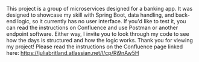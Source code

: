 This project is a group of microservices designed for a banking app.
It was designed to showcase my skill with Spring Boot, data handling, and back-end logic, so it currently has no user interface.
If you'd like to test it, you can read the instructions on Confluence and use Postman or another endpoint software.
Either way, I invite you to look through my code to see how the days is structured and how the logic works.
Thank you for viewing my project!
Please read the instructions on the Confluence page linked here: 
https://juliabritland.atlassian.net/l/cp/Rj9nAw5H
